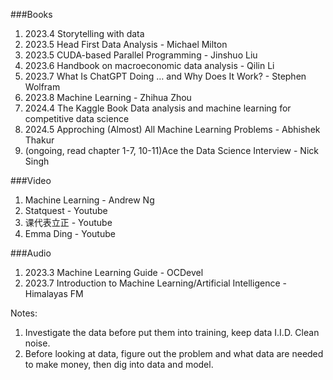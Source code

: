 ###Books
1. 2023.4 Storytelling with data
2. 2023.5 Head First Data Analysis - Michael Milton  
3. 2023.5 CUDA-based Parallel Programming - Jinshuo Liu  
4. 2023.6 Handbook on macroeconomic data analysis - Qilin Li  
5. 2023.7 What Is ChatGPT Doing … and Why Does It Work? - Stephen Wolfram  
6. 2023.8 Machine Learning - Zhihua Zhou
7. 2024.4 The Kaggle Book Data analysis and machine learning for competitive data science
8. 2024.5 Approching (Almost) All Machine Learning Problems - Abhishek Thakur 
9. (ongoing, read chapter 1-7, 10-11)Ace the Data Science Interview - Nick Singh

###Video
1. Machine Learning - Andrew Ng  
2. Statquest - Youtube
3. 课代表立正 - Youtube
4. Emma Ding - Youtube   

###Audio
1. 2023.3 Machine Learning Guide - OCDevel  
2. 2023.7 Introduction to Machine Learning/Artificial Intelligence - Himalayas FM  


Notes:
1. Investigate the data before put them into training, keep data I.I.D. Clean noise.
2. Before looking at data, figure out the problem and what data are needed to make money, then dig into data and model.
